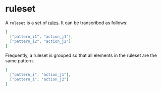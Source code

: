 ruleset
=====

A `ruleset` is a set of [rules](rule.md). It can be transcribed as follows:

```json
[
  ["pattern_i1", "action_j1"],
  ["pattern_i2", "action_j2"]
]
```

Frequently, a ruleset is grouped so that all elements in the ruleset are the same pattern. 


```json
[
  ["pattern_i", "action_j1"],
  ["pattern_i", "action_j2"]
]
```
